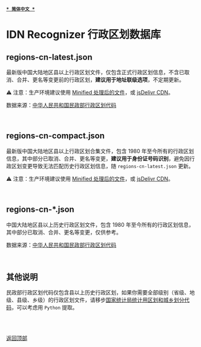 [<kbd>**`* 简体中文 *`**</kbd>](https://github.com/francis-zhao/idn-recognizer/blob/master/src/json/#readme "读我")

# IDN Recognizer 行政区划数据库

## regions-cn-latest.json

最新版中国大陆地区县以上行政区划文件，仅包含正式行政区划信息，不含已取消、合并、更名等变更前的行政区划，**建议用于地址联级选项**，不定期更新。

⚠ 注意：生产环境建议使用 [Minified 处理后的文件](https://github.com/francis-zhao/idn-recognizer/blob/master/dist/json/regions-cn-latest.json)，或 [jsDelivr CDN](https://cdn.jsdelivr.net/gh/francis-zhao/idn-recognizer/dist/json/regions-cn-latest.json)。

数据来源：[中华人民共和国民政部行政区划代码](http://www.mca.gov.cn/article/sj/xzqh/)

<br>

## regions-cn-compact.json

最新版中国大陆地区县以上行政区划合集文件，包含 1980 年至今所有的行政区划信息，其中部分已取消、合并、更名等变更，**建议用于身份证号码识别**，避免因行政区划变更导致无法匹配历史行政区划信息，随 `regions-cn-latest.json` 更新。

⚠ 注意：生产环境建议使用 [Minified 处理后的文件](https://github.com/francis-zhao/idn-recognizer/blob/master/dist/json/regions-cn-compact.json)，或 [jsDelivr CDN](https://cdn.jsdelivr.net/gh/francis-zhao/idn-recognizer/dist/json/regions-cn-compact.json)。

<br>

## regions-cn-\*.json

中国大陆地区县以上历史行政区划文件，包含 1980 年至今所有的行政区划信息，其中部分已取消、合并、更名等变更，仅供参考。

数据来源：[中华人民共和国民政部行政区划代码](http://www.mca.gov.cn/article/sj/xzqh/1980/)

<br>

## 其他说明

民政部行政区划代码仅包含县以上历史行政区划，如果你需要全部级别（省级、地级、县级、乡级）的行政区划文件，请移步[国家统计局统计用区划和城乡划分代码](http://www.stats.gov.cn/tjsj/tjbz/tjyqhdmhcxhfdm/)，可以考虑用 `Python` 提取。

<br>
<br>

[<kbd>返回顶部</kbd>](# "返回顶部")
